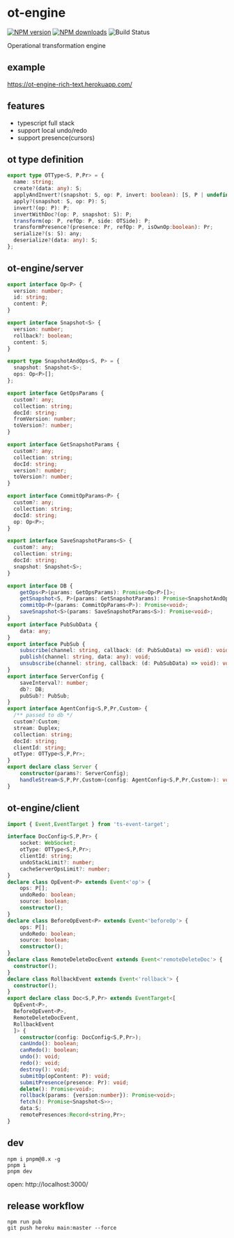 # ot-engine

[![NPM version](https://badge.fury.io/js/ot-engine.png)](http://badge.fury.io/js/ot-engine)
[![NPM downloads](http://img.shields.io/npm/dm/ot-engine.svg)](https://npmjs.org/package/ot-engine)
![Build Status](https://github.com/yiminghe/ot-engine/actions/workflows/ci.yaml/badge.svg)

Operational transformation engine

## example

https://ot-engine-rich-text.herokuapp.com/

## features

- typescript full stack
- support local undo/redo
- support presence(cursors)

## ot type definition

```ts
export type OTType<S, P,Pr> = {
  name: string;
  create?(data: any): S;
  applyAndInvert?(snapshot: S, op: P, invert: boolean): [S, P | undefined];
  apply?(snapshot: S, op: P): S;
  invert?(op: P): P;
  invertWithDoc?(op: P, snapshot: S): P;
  transform(op: P, refOp: P, side: OTSide): P;
  transformPresence?(presence: Pr, refOp: P, isOwnOp:boolean): Pr;
  serialize?(s: S): any;
  deserialize?(data: any): S;
};
```

## ot-engine/server

```ts
export interface Op<P> {
  version: number;
  id: string;
  content: P;
}

export interface Snapshot<S> {
  version: number;
  rollback?: boolean;
  content: S;
}

export type SnapshotAndOps<S, P> = {
  snapshot: Snapshot<S>;
  ops: Op<P>[];
};

export interface GetOpsParams {
  custom?: any;
  collection: string;
  docId: string;
  fromVersion: number;
  toVersion?: number;
}

export interface GetSnapshotParams {
  custom?: any;
  collection: string;
  docId: string;
  version?: number;
  toVersion?: number;
}

export interface CommitOpParams<P> {
  custom?: any;
  collection: string;
  docId: string;
  op: Op<P>;
}

export interface SaveSnapshotParams<S> {
  custom?: any;
  collection: string;
  docId: string;
  snapshot: Snapshot<S>;
}

export interface DB {
    getOps<P>(params: GetOpsParams): Promise<Op<P>[]>;
    getSnapshot<S, P>(params: GetSnapshotParams): Promise<SnapshotAndOps<S, P> | undefined>;
    commitOp<P>(params: CommitOpParams<P>): Promise<void>;
    saveSnapshot<S>(params: SaveSnapshotParams<S>): Promise<void>;
}
export interface PubSubData {
    data: any;
}
export interface PubSub {
    subscribe(channel: string, callback: (d: PubSubData) => void): void;
    publish(channel: string, data: any): void;
    unsubscribe(channel: string, callback: (d: PubSubData) => void): void;
}
export interface ServerConfig {
    saveInterval?: number;
    db?: DB;
    pubSub?: PubSub;
}
export interface AgentConfig<S,P,Pr,Custom> {
  /** passed to db */
  custom?:Custom;
  stream: Duplex;
  collection: string;
  docId: string;
  clientId: string;
  otType: OTType<S,P,Pr>;
}
export declare class Server {
    constructor(params?: ServerConfig);
    handleStream<S,P,Pr,Custom>(config: AgentConfig<S,P,Pr,Custom>): void;
}
```

## ot-engine/client

```ts
import { Event,EventTarget } from 'ts-event-target';

interface DocConfig<S,P,Pr> {
    socket: WebSocket;
    otType: OTType<S,P,Pr>;
    clientId: string;
    undoStackLimit?: number;
    cacheServerOpsLimit?: number;
}
declare class OpEvent<P> extends Event<'op'> {
    ops: P[];
    undoRedo: boolean;
    source: boolean;
    constructor();
}
declare class BeforeOpEvent<P> extends Event<'beforeOp'> {
    ops: P[];
    undoRedo: boolean;
    source: boolean;
    constructor();
}
declare class RemoteDeleteDocEvent extends Event<'remoteDeleteDoc'> {
  constructor();
}
declare class RollbackEvent extends Event<'rollback'> {
  constructor();
}
export declare class Doc<S,P,Pr> extends EventTarget<[
  OpEvent<P>,
  BeforeOpEvent<P>,
  RemoteDeleteDocEvent,
  RollbackEvent
  ]> {
    constructor(config: DocConfig<S,P,Pr>);
    canUndo(): boolean;
    canRedo(): boolean;
    undo(): void;
    redo(): void;
    destroy(): void;
    submitOp(opContent: P): void;
    submitPresence(presence: Pr): void;
    delete(): Promise<void>;
    rollback(params: {version:number}): Promise<void>;
    fetch(): Promise<Snapshot<S>>;
    data:S;
    remotePresences:Record<string,Pr>;
}
```

## dev

```
npm i pnpm@8.x -g
pnpm i
pnpm dev
```

open: http://localhost:3000/

## release workflow

```
npm run pub
git push heroku main:master --force
```
